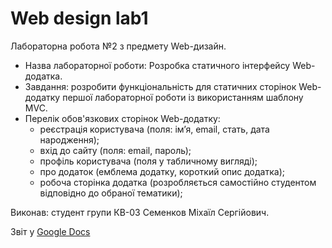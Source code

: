 # Web design lab1

Лабораторна робота №2 з предмету Web-дизайн.

- Назва лабораторної роботи: Розробка статичного інтерфейсу Web-додатка.
- Завдання: розробити функціональність для статичних сторінок Web-додатку першої лабораторної роботи із використанням шаблону MVC.
- Перелік обов'язкових сторінок Web-додатку:
  - реєстрація користувача (поля: ім’я, email, стать, дата народження);
  - вхід до сайту (поля: email, пароль);
  - профіль користувача (поля у табличному вигляді);
  - про додаток (емблема додатку, короткий опис додатка);
  - робоча сторінка додатка (розробляється самостійно студентом відповідно до обраної тематики);

Виконав: студент групи КВ-03 Семенков Міхаїл Сергійович.

Звіт у [Google Docs](https://docs.google.com/document/d/1EF4ovOimwqxozL4PlkIDRkelniQOGFiHttv3WJD-vl4/edit?usp=sharing)
